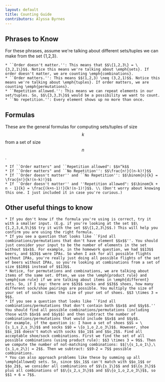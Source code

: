 ```yaml
---
layout: default
title: Counting Guide
contributors: Alyssa Byrnes
---
```


## Phrases to Know
For these phrases, assume we're talking about different sets/tuples we can make from the set \{1,2,3\}.

    * ``Order doesn't matter.'': This means that $$\{1,2,3\} = \{3,2,1\}$$. Notice this means we're talking about \emph{sets}. If order doesn't matter, we are counting \emph{combinations}.
    * ``Order matters.'': This means $$(1,2,3) \neq (3,2,1)$$. Notice this means we're talking about \emph{tuples}. If order matters, we are counting \emph{permutations}.
    * ``Repetition allowed.'': This means we can repeat elements in our set/tuples. So, $$\{3,3,3\}$$ would be a possibility we want to count.
    * ``No repetition.'': Every element shows up no more than once. 
    


## Formulas

These are the general formulas for computing sets/tuples of size $$k$$ from a set of size $$n$$.


    * If ``Order matters" and ``Repetition allowed": $$n^k$$
    * If ``Order matters" and ``No Repetition'': $$\frac{n!}{(n-k)!}$$
    * If ``Order doesn't matter'' and ``No Repetition'': $$\binom{n}{k} = \frac{n!}{k!(n-k)!}$$
    * If ``Order doesn't matter'' and ''Repetition allowed": $$\binom{k + n - 1}{k} = \frac{(k+n-1)!}{k!(n-1)!}$$. \\ (Don't worry about knowing this one. I just included it in case you're curious.)




## Other useful things to know

    * If you don't know if the formula you're using is correct, try it with a smaller input. (E.g. if you're looking at the set $$\{1,2,3,4,5\}$$ try it with the set $$\{1,2,3\}$$.) This will help you confirm you are using the right formula.
    * If you see a question that looks like ``Find all combinations/permutations that don't have element $$x$$''. You should just consider your input to be the number of elements in the set without $$x$$. For example, in the homework question, we had $$13$$ beers, and $$3$$ were IPAs. So when I ask for all possible flights without IPAs, you're really just doing all possible flights of the set of beers without IPAs, so you're looking at combinations from a set of size $$10$$ instead of $$13$$.
    * Notice, for permutations and combinations, we are talking about items of the same set. Often, we use the \emph{product rule} and \emph{sum rule} if we are talking about items in \emph{different} sets. So, if I say: there are $$3$$ socks and $$3$$ shoes, how many different sock/shoe pairings are possible. You multiply the size of your set of socks times the size of your set of shoes. $$3 \times 3 = 9$$.
    * If you see a question that looks like ``Find all combinations/permutations that don't contain both $$x$$ and $$y$$.'' You should find all possible combinations/permutations (including those with $$x$$ and $$y$$) and then subtract the number of combinations/permutations that would include $$x$$ and $$y$$.
    For example, if the question is: I have a set of shoes $$S = \{s_1,s_2,s_3\}$$ and socks $$O = \{o_1,o_2,o_3\}$$. However, shoe $$s_1$$ doesn't match with socks $$o_1$$ and $$o_2$$. Find all acceptable shoe/sock combinations. First we find the set of all possible combinations (using product rule): $$3 \times 3 = 9$$. Then we compute the number of not-matching combinations: $$|\{s_1,o_1\},\{s_1,o_2\}| = 2$$. Then we subtract: $$9-2 = 7$$ possible combinations.
    * You can also approach problems like these by summing up all \emph{allowed} sets. So, since $$s_1$$ can't match with $$o_1$$ or $$o_2$$, we consider all combinations of $$\{s_1\}$$ and $$\{o_3\}$$ plus all combinations of $$\{s_2,s_3\}$$ and $$\{o_1,o_2,o_3\}$$, so $$1 + 6 = 7$$.
    

